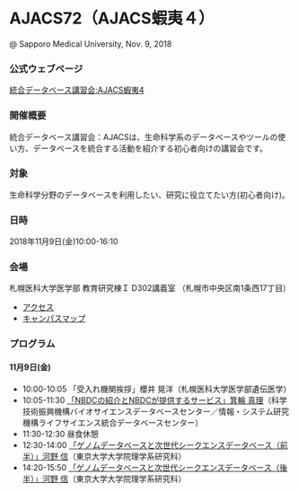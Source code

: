 # AJACS72（AJACS蝦夷４）
@ Sapporo Medical University, Nov. 9, 2018

### 公式ウェブページ
[統合データベース講習会:AJACS蝦夷4](https://events.biosciencedbc.jp/training/ajacs72)  

### 開催概要
統合データベース講習会：AJACSは、生命科学系のデータベースやツールの使い方、データベースを統合する活動を紹介する初心者向けの講習会です。  
 
### 対象
生命科学分野のデータベースを利用したい、研究に役立てたい方(初心者向け)。  

### 日時
2018年11月9日(金)10:00-16:10 

### 会場
札幌医科大学医学部 教育研究棟Ｉ D302講義室
（札幌市中央区南1条西17丁目）

- [アクセス](http://web.sapmed.ac.jp/jp/info/access.html)
- [キャンパスマップ](http://web.sapmed.ac.jp/jp/info/map.html)

### プログラム
#### 11月9日(金)
- 10:00-10:05 「受入れ機関挨拶」櫻井 晃洋（札幌医科大学医学部遺伝医学）
- 10:05-11:30 [「NBDCの紹介とNBDCが提供するサービス」箕輪 真理](01_minowa)（科学技術振興機構バイオサイエンスデータベースセンター／情報・システム研究機構ライフサイエンス統合データベースセンター）
- 11:30-12:30 昼食休憩
- 12:30-14:00 [「ゲノムデータベースと次世代シークエンスデータベース（前半）」河野 信](02_kawano)（東京大学大学院理学系研究科）
- 14:20-15:50 [「ゲノムデータベースと次世代シークエンスデータベース（後半）」河野 信](02_kawano)（東京大学大学院理学系研究科）
